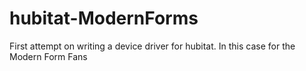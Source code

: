 # hubitat-ModernForms
First attempt on writing a device driver for hubitat. In this case for the Modern Form Fans
